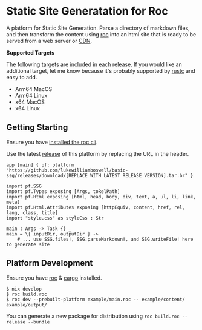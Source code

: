 # Static Site Generatation for Roc

A platform for Static Site Generation. Parse a directory of markdown files, and then transform the content using [roc](https://www.roc-lang.org) into an html site that is ready to be served from a web server or [CDN](https://en.wikipedia.org/wiki/Content_delivery_network).

**Supported Targets**

The following targets are included in each release. If you would like an additional target, let me know because it's probably supported by [rustc](https://doc.rust-lang.org/beta/rustc/platform-support.html) and easy to add.

- Arm64 MacOS
- Arm64 Linux
- x64 MacOS
- x64 Linux

## Getting Starting

Ensure you have [installed the roc cli](https://www.roc-lang.org/install).

Use the latest [release](https://github.com/lukewilliamboswell/basic-ssg/releases) of this platform by replacing the URL in the header.

```roc
app [main] { pf: platform "https://github.com/lukewilliamboswell/basic-ssg/releases/download/[REPLACE WITH LATEST RELEASE VERSION].tar.br" }

import pf.SSG
import pf.Types exposing [Args, toRelPath]
import pf.Html exposing [html, head, body, div, text, a, ul, li, link, meta]
import pf.Html.Attributes exposing [httpEquiv, content, href, rel, lang, class, title]
import "style.css" as styleCss : Str

main : Args -> Task {} _
main = \{ inputDir, outputDir } ->
    # ... use SSG.files!, SSG.parseMarkdown!, and SSG.writeFile! here to generate site
```

## Platform Development

Ensure you have [roc](https://www.roc-lang.org/install) & [cargo](https://doc.rust-lang.org/cargo/getting-started/installation.html) installed.

```
$ nix develop
$ roc build.roc
$ roc dev --prebuilt-platform example/main.roc -- example/content/ example/output/
```

You can generate a new package for distribution using `roc build.roc --release --bundle`
